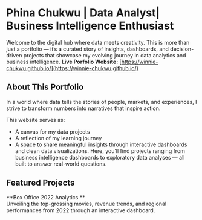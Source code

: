 # Phina Chukwu | Data Analyst| Business Intelligence Enthusiast
Welcome to the digital hub where data meets creativity. This is more than just a portfolio — it’s a curated story of insights, dashboards, and decision-driven projects that showcase my evolving journey in data analytics and business intelligence.
**Live Porfolio Website:**
[https://winnie-chukwu.github.io/](https://winnie-chukwu.github.io/)
## About This Portfolio
In a world where data tells the stories of people, markets, and experiences, I strive to transform numbers into narratives that inspire action.

This website serves as:
- A canvas for my data projects
- A reflection of my learning journey
- A space to share meaningful insights through interactive dashboards and clean data visualizations.
Here, you’ll find projects ranging from business intelligence dashboards to exploratory data analyses — all built to answer real-world questions.
## Featured Projects

 **Box Office 2022 Analytics **  
Unveiling the top-grossing movies, revenue trends, and regional performances from 2022 through an interactive dashboard.
